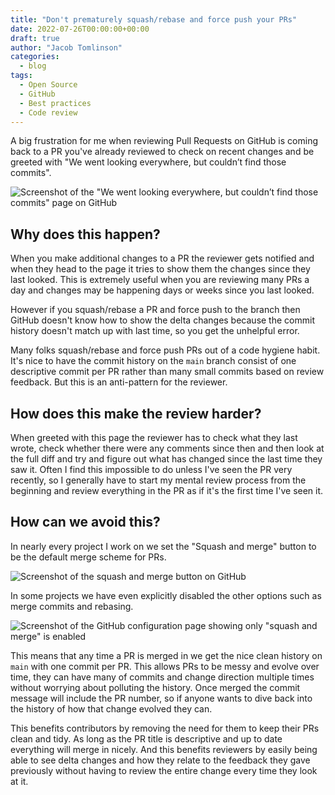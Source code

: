 ```yaml
---
title: "Don't prematurely squash/rebase and force push your PRs"
date: 2022-07-26T00:00:00+00:00
draft: true
author: "Jacob Tomlinson"
categories:
  - blog
tags:
  - Open Source
  - GitHub
  - Best practices
  - Code review
---
```


A big frustration for me when reviewing Pull Requests on GitHub is coming back to a PR you've already reviewed to check on recent changes and be greeted with "We went looking everywhere, but couldn’t find those commits".

![Screenshot of the "We went looking everywhere, but couldn’t find those commits" page on GitHub](https://i.imgur.com/txEYab4.png)

## Why does this happen?

When you make additional changes to a PR the reviewer gets notified and when they head to the page it tries to show them the changes since they last looked. This is extremely useful when you are reviewing many PRs a day and changes may be happening days or weeks since you last looked.

However if you squash/rebase a PR and force push to the branch then GitHub doesn't know how to show the delta changes because the commit history doesn't match up with last time, so you get the unhelpful error.

Many folks squash/rebase and force push PRs out of a code hygiene habit. It's nice to have the commit history on the `main` branch consist of one descriptive commit per PR rather than many small commits based on review feedback. But this is an anti-pattern for the reviewer.

## How does this make the review harder?

When greeted with this page the reviewer has to check what they last wrote, check whether there were any comments since then and then look at the full diff and try and figure out what has changed since the last time they saw it. Often I find this impossible to do unless I've seen the PR very recently, so I generally have to start my mental review process from the beginning and review everything in the PR as if it's the first time I've seen it.

## How can we avoid this?

In nearly every project I work on we set the "Squash and merge" button to be the default merge scheme for PRs.

![Screenshot of the squash and merge button on GitHub](https://i.imgur.com/EQiVgVB.png)

In some projects we have even explicitly disabled the other options such as merge commits and rebasing.

![Screenshot of the GitHub configuration page showing only "squash and merge" is enabled](https://i.imgur.com/nbGvju8.png)

This means that any time a PR is merged in we get the nice clean history on `main` with one commit per PR. This allows PRs to be messy and evolve over time, they can have many of commits and change direction multiple times without worrying about polluting the history. Once merged the commit message will include the PR number, so if anyone wants to dive back into the history of how that change evolved they can.

This benefits contributors by removing the need for them to keep their PRs clean and tidy. As long as the PR title is descriptive and up to date everything will merge in nicely. And this benefits reviewers by easily being able to see delta changes and how they relate to the feedback they gave previously without having to review the entire change every time they look at it.
